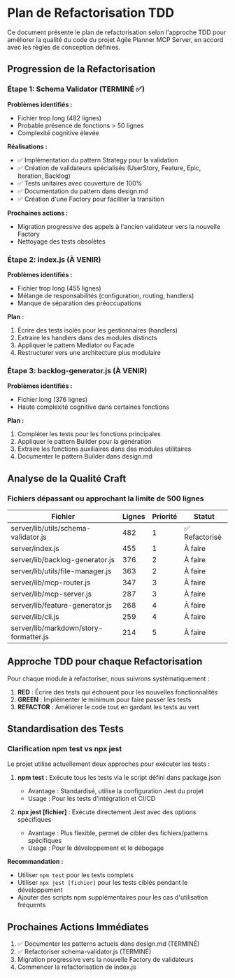 # Plan de Refactorisation TDD

Ce document présente le plan de refactorisation selon l'approche TDD pour améliorer la qualité du code du projet Agile Planner MCP Server, en accord avec les règles de conception définies.

## Progression de la Refactorisation

### Étape 1: Schema Validator (TERMINÉ ✅)

**Problèmes identifiés :**
- Fichier trop long (482 lignes)
- Probable présence de fonctions > 50 lignes
- Complexité cognitive élevée

**Réalisations :**
- ✅ Implémentation du pattern Strategy pour la validation
- ✅ Création de validateurs spécialisés (UserStory, Feature, Epic, Iteration, Backlog)
- ✅ Tests unitaires avec couverture de 100%
- ✅ Documentation du pattern dans design.md
- ✅ Création d'une Factory pour faciliter la transition

**Prochaines actions :**
- Migration progressive des appels à l'ancien validateur vers la nouvelle Factory
- Nettoyage des tests obsolètes

### Étape 2: index.js (À VENIR)

**Problèmes identifiés :**
- Fichier trop long (455 lignes)
- Mélange de responsabilités (configuration, routing, handlers)
- Manque de séparation des préoccupations

**Plan :**
1. Écrire des tests isolés pour les gestionnaires (handlers)
2. Extraire les handlers dans des modules distincts
3. Appliquer le pattern Mediator ou Façade
4. Restructurer vers une architecture plus modulaire

### Étape 3: backlog-generator.js (À VENIR)

**Problèmes identifiés :**
- Fichier long (376 lignes)
- Haute complexité cognitive dans certaines fonctions

**Plan :**
1. Compléter les tests pour les fonctions principales
2. Appliquer le pattern Builder pour la génération
3. Extraire les fonctions auxiliaires dans des modules utilitaires
4. Documenter le pattern Builder dans design.md

## Analyse de la Qualité Craft

### Fichiers dépassant ou approchant la limite de 500 lignes

| Fichier | Lignes | Priorité | Statut |
|---------|--------|----------|--------|
| server/lib/utils/schema-validator.js | 482 | 1 | ✅ Refactorisé |
| server/index.js | 455 | 1 | À faire |
| server/lib/backlog-generator.js | 376 | 2 | À faire |
| server/lib/utils/file-manager.js | 363 | 2 | À faire |
| server/lib/mcp-router.js | 347 | 3 | À faire |
| server/lib/mcp-server.js | 287 | 3 | À faire |
| server/lib/feature-generator.js | 268 | 4 | À faire |
| server/lib/cli.js | 259 | 4 | À faire |
| server/lib/markdown/story-formatter.js | 214 | 5 | À faire |

## Approche TDD pour chaque Refactorisation

Pour chaque module à refactoriser, nous suivrons systématiquement :

1. **RED** : Écrire des tests qui échouent pour les nouvelles fonctionnalités
2. **GREEN** : Implémenter le minimum pour faire passer les tests
3. **REFACTOR** : Améliorer le code tout en gardant les tests au vert

## Standardisation des Tests

### Clarification npm test vs npx jest

Le projet utilise actuellement deux approches pour exécuter les tests :

1. **npm test** : Exécute tous les tests via le script défini dans package.json
   - Avantage : Standardisé, utilise la configuration Jest du projet
   - Usage : Pour les tests d'intégration et CI/CD

2. **npx jest [fichier]** : Exécute directement Jest avec des options spécifiques
   - Avantage : Plus flexible, permet de cibler des fichiers/patterns spécifiques
   - Usage : Pour le développement et le débogage

**Recommandation :** 
- Utiliser `npm test` pour les tests complets
- Utiliser `npx jest [fichier]` pour les tests ciblés pendant le développement
- Ajouter des scripts npm supplémentaires pour les cas d'utilisation fréquents

## Prochaines Actions Immédiates

1. ✅ Documenter les patterns actuels dans design.md (TERMINÉ)
2. ✅ Refactoriser schema-validator.js (TERMINÉ)
3. Migration progressive vers la nouvelle Factory de validateurs
4. Commencer la refactorisation de index.js
